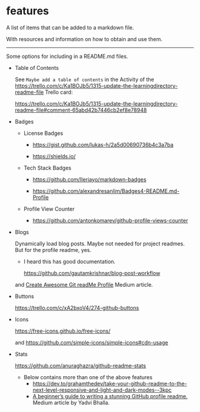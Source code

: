 # features

A list of items that can be added to a markdown file.

With resources and information on how to obtain and use them.

---

Some options for including in a README\.md files.

- Table of Contents

  See `Maybe add a table of contents` in the Activity of the https://trello.com/c/Ka1BOJb5/1315-update-the-learningdirectory-readme-file Trello card:

  https://trello.com/c/Ka1BOJb5/1315-update-the-learningdirectory-readme-file#comment-65abd42b7446cb2ef8e78948

- Badges

  - License Badges

    - https://gist.github.com/lukas-h/2a5d00690736b4c3a7ba

    - https://shields.io/

  - Tech Stack Badges

    - https://github.com/Ileriayo/markdown-badges

    - https://github.com/alexandresanlim/Badges4-README.md-Profile

  - Profile View Counter

    - https://github.com/antonkomarev/github-profile-views-counter

- Blogs

  Dynamically load blog posts. Maybe not needed for project readmes. But for the profile readme, yes.

  - I heard this has good documentation.

    https://github.com/gautamkrishnar/blog-post-workflow

  and [Create Awesome Git readMe Profile](https://medium.com/swlh/create-awesome-git-readme-profile-84efa0bcda3b) Medium article.

- Buttons

  https://trello.com/c/xA2bxoV4/274-github-buttons

- Icons

  https://free-icons.github.io/free-icons/

  and
  https://github.com/simple-icons/simple-icons#cdn-usage

- Stats

  https://github.com/anuraghazra/github-readme-stats

  - Below contains more than one of the above features
    - https://dev.to/grahamthedev/take-your-github-readme-to-the-next-level-responsive-and-light-and-dark-modes--3kpc
    - [A beginner’s guide to writing a stunning GitHub profile readme.](https://medium.com/theleanprogrammer/a-beginner-guide-to-writing-a-stunning-github-profile-readme-6ee0e211f5a8) Medium article by Yadvi Bhalla.
